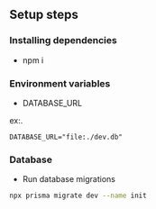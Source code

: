 ## Setup steps

### Installing dependencies
- npm i

### Environment variables
- DATABASE_URL

ex:.
```env
DATABASE_URL="file:./dev.db"
```

### Database
- Run database migrations
```sh
npx prisma migrate dev --name init
```